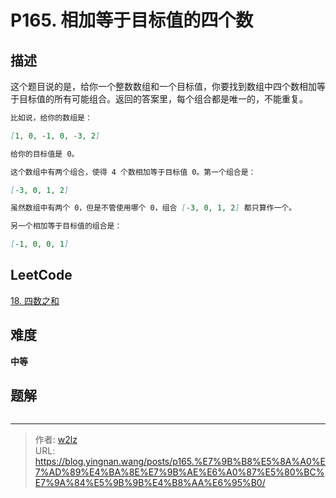 # P165. 相加等于目标值的四个数


<!--more-->

## 描述

这个题目说的是，给你一个整数数组和一个目标值，你要找到数组中四个数相加等于目标值的所有可能组合。返回的答案里，每个组合都是唯一的，不能重复。

```markdown
比如说，给你的数组是：

[1, 0, -1, 0, -3, 2]

给你的目标值是 0。

这个数组中有两个组合，使得 4 个数相加等于目标值 0。第一个组合是：

[-3, 0, 1, 2]

虽然数组中有两个 0，但是不管使用哪个 0，组合 [-3, 0, 1, 2] 都只算作一个。

另一个相加等于目标值的组合是：

[-1, 0, 0, 1]
```

## LeetCode

[18. 四数之和](https://leetcode.cn/problems/4sum/description/)

## 难度

**中等**

## 题解

```java

```


---

> 作者: [w2lz](https://github.com/w2lz)  
> URL: https://blog.yingnan.wang/posts/p165.%E7%9B%B8%E5%8A%A0%E7%AD%89%E4%BA%8E%E7%9B%AE%E6%A0%87%E5%80%BC%E7%9A%84%E5%9B%9B%E4%B8%AA%E6%95%B0/  

